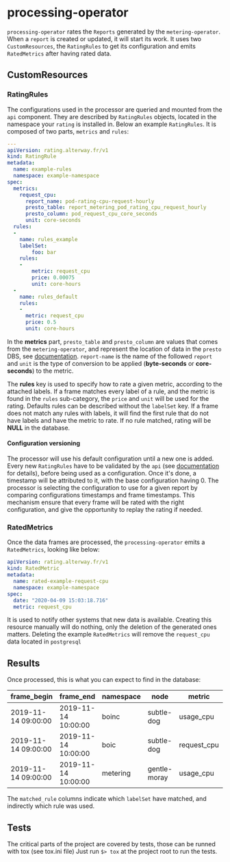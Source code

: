 # **processing-operator**

`processing-operator` rates the `Reports` generated by the `metering-operator`.
When a `report` is created or updated, it will start its work.
It uses two `CustomResources`, the `RatingRules` to get its configuration and emits `RatedMetrics` after having rated data.

## CustomResources
### RatingRules
The configurations used in the processor are queried and mounted from the `api` component.
They are described by `RatingRules` objects, located in the namespace your `rating` is installed in.
Below an example `RatingRules`. It is composed of two parts, `metrics` and `rules`:

```yaml
---
apiVersion: rating.alterway.fr/v1
kind: RatingRule
metadata:
  name: example-rules
  namespace: example-namespace
spec:
  metrics:
    request_cpu:
      report_name: pod-rating-cpu-request-hourly
      presto_table: report_metering_pod_rating_cpu_request_hourly
      presto_column: pod_request_cpu_core_seconds
      unit: core-seconds
  rules:
  -
    name: rules_example
    labelSet:
        foo: bar
    rules:
    -
        metric: request_cpu
        price: 0.00075
        unit: core-hours
  -
    name: rules_default
    rules:
    -
      metric: request_cpu
      price: 0.5
      unit: core-hours
```
In the **metrics** part, `presto_table` and `presto_column` are values that comes from the `metering-operator`, and represent the location of data in the `presto` DBS, see [documentation](https://github.com/operator-framework/operator-metering/blob/master/Documentation/using-metering.md).
`report-name` is the name of the followed `report` and `unit` is the type of conversion to be applied (**byte-seconds** or **core-seconds**) to the metric.

The **rules** key is used to specify how to rate a given metric, according to the attached labels.
If a frame matches every label of a rule, and the metric is found in the `rules` sub-category, the `price` and `unit` will be used for the rating.
Defaults rules can be described without the `labelSet` key.
If a frame does not match any rules with labels, it will find the first rule that do not have labels and have the metric to rate.
If no rule matched, rating will be **NULL** in the database.

#### Configuration versioning

The processor will use his default configuration until a new one is added.
Every new `RatingRules` have to be validated by the `api` (see [documentation]() for details), before being used as a configuration.
Once it's done, a timestamp will be attributed to it, with the base configuration having 0.
The processor is selecting the configuration to use for a given report by comparing configurations timestamps and frame timestamps. This mechanism ensure that every frame will be rated with the right configuration, and give the opportunity to replay the rating if needed.

### RatedMetrics

Once the data frames are processed, the `processing-operator` emits a `RatedMetrics`, looking like below:

```yaml
apiVersion: rating.alterway.fr/v1
kind: RatedMetric
metadata:
  name: rated-example-request-cpu
  namespace: example-namespace
spec:
  date: "2020-04-09 15:03:18.716"
  metric: request_cpu
```

It is used to notify other systems that new data is available.
Creating this resource manually will do nothing, only the deletion of the generated ones matters.
Deleting the example `RatedMetrics` will remove the `request_cpu` data located in `postgresql`

## Results

Once processed, this is what you can expect to find in the database:

| frame_begin         	| frame_end           	| namespace 	| node         	| metric      	| pod                  	| quantity   	| frame_price   	| matched_rule                	|
|---------------------	|---------------------	|-----------	|--------------	|-------------	|----------------------	|------------	|---------------	|-----------------------------	|
| 2019-11-14 09:00:00 	| 2019-11-14 10:00:00 	| boinc     	| subtle-dog   	| usage_cpu   	| boinc-worldcommunity 	| 0.00663585 	| 7.299435e-06  	| {}                          	|
| 2019-11-14 09:00:00 	| 2019-11-14 10:00:00 	| boic      	| subtle-dog   	| request_cpu 	| boinc-worldcommunity 	| 0.1        	| 0.0005        	| {}                          	|
| 2019-11-14 09:00:00 	| 2019-11-14 10:00:00 	| metering  	| gentle-moray 	| usage_cpu   	| hive-metastore       	| 0.02196115 	| 1.9765035e-05 	| {'instance_type': 'medium'} 	|


The `matched_rule` columns indicate which `labelSet` have matched, and indirectly which rule was used.


## Tests

The critical parts of the project are covered by tests, those can be runned with tox (see tox.ini file)
Just run `$> tox` at the project root to run the tests.